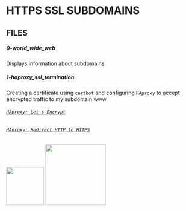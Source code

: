 # HTTPS SSL SUBDOMAINS

## FILES

##### 0-world_wide_web
Displays information about subdomains.

##### 1-haproxy_ssl_termination
Creating a certificate using `certbot` and configuring `HAproxy` to accept
 encrypted traffic to my subdomain www

###### [`HAproxy: Let's Encrypt`](https://www.digitalocean.com/community/tutorials/how-to-secure-haproxy-with-let-s-encrypt-on-ubuntu-14-04)

###### [`HAproxy: Redirect HTTP to HTTPS`](https://www.haproxy.com/blog/redirect-http-to-https-with-haproxy/)

<img src="https://www.websitepulse.com/blog/uploads/SSL-Secure-Connection.png" width="100" height=auto/>

<img src="https://cdn.haproxy.com/wp-content/uploads/2018/05/Blog-image-Lets-Encrypt.png" width="160" height=auto/>
